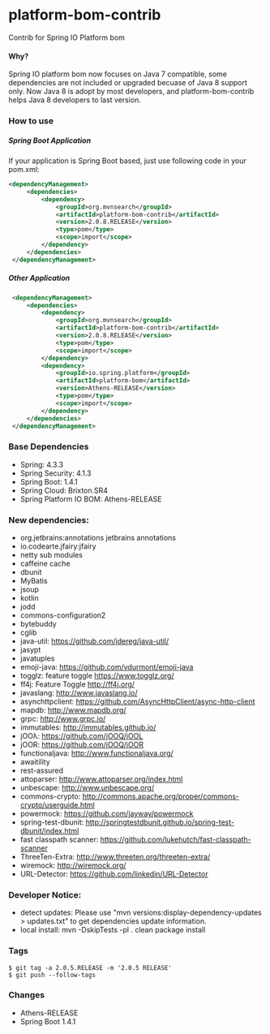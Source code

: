 platform-bom-contrib
====================
Contrib for Spring IO Platform bom

#### Why?

Spring IO platform bom now focuses on Java 7 compatible, some dependencies are not included or upgraded becuase of Java 8 support only.
Now Java 8 is adopt by most developers, and platform-bom-contrib helps Java 8 developers to last version.
 
### How to use

##### Spring Boot Application
If your application is Spring Boot based, just use following code in your pom.xml: 

```xml 
<dependencyManagement>
     <dependencies>
         <dependency>
             <groupId>org.mvnsearch</groupId>
             <artifactId>platform-bom-contrib</artifactId>
             <version>2.0.8.RELEASE</version>
             <type>pom</type>
             <scope>import</scope>
         </dependency>
     </dependencies>
 </dependencyManagement>
```

##### Other Application
```xml
 <dependencyManagement>
     <dependencies>
         <dependency>
             <groupId>org.mvnsearch</groupId>
             <artifactId>platform-bom-contrib</artifactId>
             <version>2.0.8.RELEASE</version>
             <type>pom</type>
             <scope>import</scope>
         </dependency>
         <dependency>
             <groupId>io.spring.platform</groupId>
             <artifactId>platform-bom</artifactId>
             <version>Athens-RELEASE</version>
             <type>pom</type>
             <scope>import</scope>
         </dependency>
     </dependencies>
 </dependencyManagement>
```

### Base Dependencies

* Spring:  4.3.3
* Spring Security: 4.1.3 
* Spring Boot: 1.4.1
* Spring Cloud: Brixton.SR4
* Spring Platform IO BOM: Athens-RELEASE
     
### New dependencies:

* org.jetbrains:annotations jetbrains annotations
* io.codearte.jfairy:jfairy
* netty sub modules
* caffeine cache
* dbunit
* MyBatis
* jsoup
* kotlin
* jodd
* commons-configuration2
* bytebuddy
* cglib
* java-util: https://github.com/jdereg/java-util/
* jasypt
* javatuples
* emoji-java: https://github.com/vdurmont/emoji-java
* togglz: feature toggle https://www.togglz.org/
* ff4j: Feature Toggle http://ff4j.org/
* javaslang: http://www.javaslang.io/
* asynchttpclient: https://github.com/AsyncHttpClient/async-http-client
* mapdb: http://www.mapdb.org/ 
* grpc:  http://www.grpc.io/  
* immutables: http://immutables.github.io/
* jOOλ: https://github.com/jOOQ/jOOL
* jOOR: https://github.com/jOOQ/jOOR
* functionaljava:  http://www.functionaljava.org/
* awaitility
* rest-assured
* attoparser: http://www.attoparser.org/index.html
* unbescape: http://www.unbescape.org/
* commons-crypto: http://commons.apache.org/proper/commons-crypto/userguide.html
* powermock: https://github.com/jayway/powermock
* spring-test-dbunit: http://springtestdbunit.github.io/spring-test-dbunit/index.html
* fast classpath scanner: https://github.com/lukehutch/fast-classpath-scanner
* ThreeTen-Extra: http://www.threeten.org/threeten-extra/
* wiremock: http://wiremock.org/
* URL-Detector: https://github.com/linkedin/URL-Detector

### Developer Notice:

* detect updates:  Please use "mvn versions:display-dependency-updates > updates.txt" to get dependencies update information.
* local install: mvn -DskipTests -pl . clean package install

### Tags

```
$ git tag -a 2.0.5.RELEASE -m '2.0.5 RELEASE'
$ git push --follow-tags
```

### Changes 

* Athens-RELEASE
* Spring Boot 1.4.1
